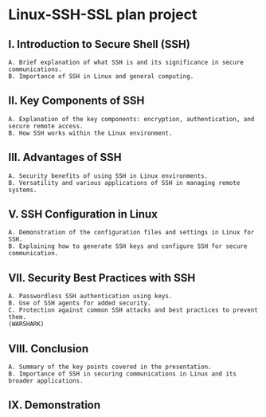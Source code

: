 # Linux-SSH-SSL plan project

## I. Introduction to Secure Shell (SSH)
	A. Brief explanation of what SSH is and its significance in secure communications.
	B. Importance of SSH in Linux and general computing.

## II. Key Components of SSH
	A. Explanation of the key components: encryption, authentication, and secure remote access.
	B. How SSH works within the Linux environment. 

## III. Advantages of SSH
	A. Security benefits of using SSH in Linux environments.
	B. Versatility and various applications of SSH in managing remote systems.

## V. SSH Configuration in Linux
	A. Demonstration of the configuration files and settings in Linux for SSH.
	B. Explaining how to generate SSH keys and configure SSH for secure communication.

## VII. Security Best Practices with SSH
	A. Passwordless SSH authentication using keys.
	B. Use of SSH agents for added security.
	C. Protection against common SSH attacks and best practices to prevent them.
	(WARSHARK)
## VIII. Conclusion
	A. Summary of the key points covered in the presentation.
	B. Importance of SSH in securing communications in Linux and its broader applications.

## IX. Demonstration
